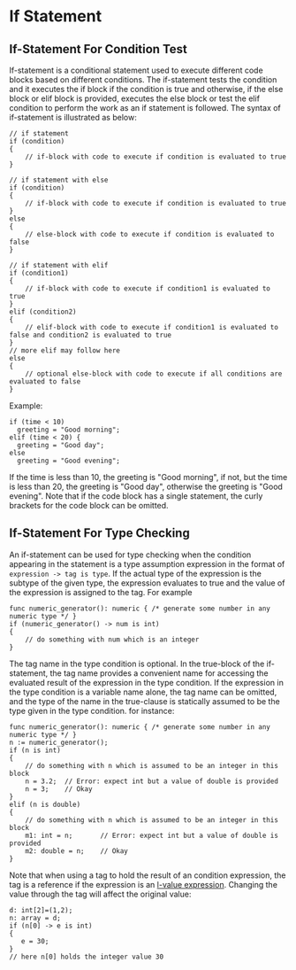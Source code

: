# If Statement

## If-Statement For Condition Test

If-statement is a conditional statement used to execute different code blocks based on different conditions.  The if-statement tests the condition and it executes the if block if the condition is true and otherwise, if the else block or elif block is provided, executes the else block or test the elif condition to perform the work as an if statement is followed. The syntax of if-statement is illustrated as below:
```altro
// if statement
if (condition)
{
    // if-block with code to execute if condition is evaluated to true
}

// if statement with else
if (condition)
{
    // if-block with code to execute if condition is evaluated to true
}
else
{
    // else-block with code to execute if condition is evaluated to false
}

// if statement with elif
if (condition1)
{
    // if-block with code to execute if condition1 is evaluated to true
}
elif (condition2)
{
    // elif-block with code to execute if condition1 is evaluated to false and condition2 is evaluated to true
}
// more elif may follow here
else
{
    // optional else-block with code to execute if all conditions are evaluated to false
}
```
Example:
```altro
if (time < 10)
  greeting = "Good morning";
elif (time < 20) {
  greeting = "Good day";
else
  greeting = "Good evening";
```
If the time is less than 10, the greeting is "Good morning", if not, but the time is less than 20, the greeting is "Good day", otherwise the greeting is "Good evening".  Note that if the code block has a single statement, the curly brackets for the code block can be omitted.

## If-Statement For Type Checking

An if-statement can be used for type checking when the condition appearing in the statement is a type assumption expression in the format of `expression -> tag is type`. If the actual type of the expression is the subtype of the given type, the expression evaluates to true and the value of the expression is assigned to the tag. For example
```altro
func numeric_generator(): numeric { /* generate some number in any numeric type */ }
if (numeric_generator() -> num is int)
{
    // do something with num which is an integer
}
```
The tag name in the type condition is optional.  In the true-block of the if-statement, the tag name provides a convenient name for accessing the evaluated result of the expression in the type condition. If the expression in the type condition is a variable name alone, the tag name can be omitted, and the type of the name in the true-clause is statically assumed to be the type given in the type condition. for instance:
```altro
func numeric_generator(): numeric { /* generate some number in any numeric type */ }
n := numeric_generator(); 
if (n is int)
{
    // do something with n which is assumed to be an integer in this block
    n = 3.2;  // Error: expect int but a value of double is provided
    n = 3;    // Okay
}
elif (n is double)
{
    // do something with n which is assumed to be an integer in this block
    m1: int = n;       // Error: expect int but a value of double is provided
    m2: double = n;    // Okay
}
```
Note that when using a tag to hold the result of an condition expression, the tag is a reference if the expression is an [l-value expression](LvalueExpression.md). Changing the value through the tag will affect the original value:
```altro
d: int[2]=(1,2);
n: array = d;
if (n[0] -> e is int)
{
   e = 30;
}
// here n[0] holds the integer value 30
```

